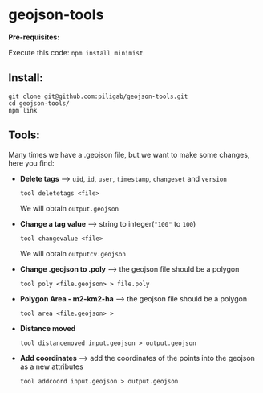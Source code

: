 # geojson-tools

**Pre-requisites:**

Execute this code: `npm install minimist`

## Install:

```
git clone git@github.com:piligab/geojson-tools.git
cd geojson-tools/
npm link
```

## Tools:

Many times we have a .geojson file, but we want to make some changes, here you find:

- **Delete tags** --> `uid`, `id`, `user`, `timestamp`, `changeset` and `version`

  `tool deletetags <file>`

  We will obtain `output.geojson`

- **Change a tag value** --> string to integer(`"100"` to `100`)

  `tool changevalue <file>`

  We will obtain `outputcv.geojson`

- **Change .geojson to .poly** --> the geojson file should be a polygon

  `tool poly <file.geojson> > file.poly`

- **Polygon Area - m2-km2-ha** --> the geojson file should be a polygon

  `tool area <file.geojson> >`

- **Distance moved**

  `tool distancemoved input.geojson > output.geojson`

- **Add coordinates** --> add the coordinates of the points into the geojson as a new attributes

  `tool addcoord input.geojson > output.geojson`



